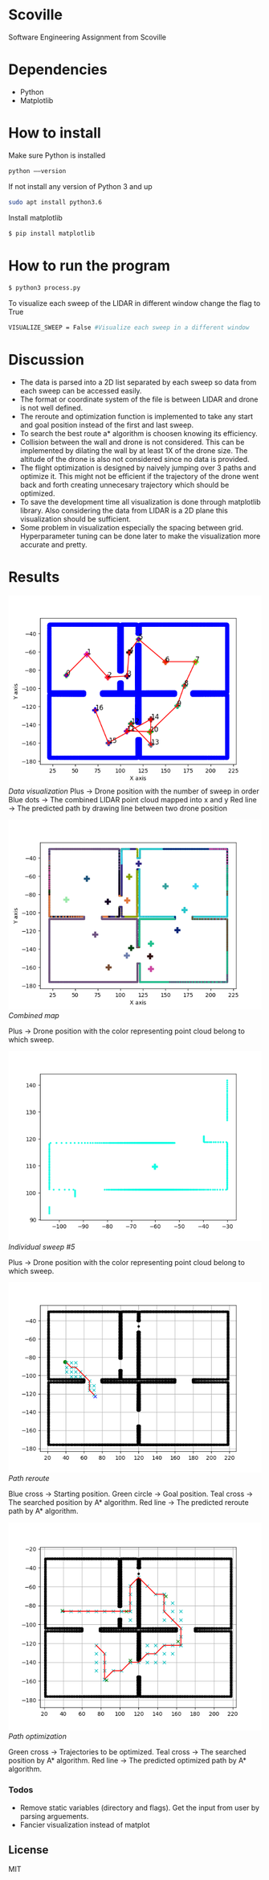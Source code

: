 # Scoville
Software Engineering Assignment from Scoville

# Dependencies
  - Python
  - Matplotlib
   
# How to install
Make sure Python is installed
```sh
python ––version
```

If not install any version of Python 3 and up
```sh
sudo apt install python3.6
```

Install matplotlib
```sh
$ pip install matplotlib
```

# How to run the program

```sh
$ python3 process.py
```
To visualize each sweep of the LIDAR in different window change the flag to True
```sh
VISUALIZE_SWEEP = False #Visualize each sweep in a different window
```

# Discussion
- The data is parsed into a 2D list separated by each sweep so data from each sweep can be accessed easily.
- The format or coordinate system of the file is between LIDAR and drone is not well defined.
- The reroute and optimization function is implemented to take any start and goal position instead of the first and last sweep. 
- To search the best route a* algorithm is choosen knowing its efficiency.
- Collision between the wall and drone is not considered. This can be implemented by dilating the wall by at least 1X of the drone size. The altitude of the drone is also not considered since no data is provided.
- The flight optimization is designed by naively jumping over 3 paths and optimize it. This might not be efficient if the trajectory of the drone went back and forth creating unnecesary trajectory which should be optimized.
- To save the development time all visualization is done through matplotlib library. Also considering the data from LIDAR is a 2D plane this visualization should be sufficient.
- Some problem in visualization especially the spacing between grid. Hyperparameter tuning can be done later to make the visualization more accurate and pretty.

# Results
![Data visualization](https://github.com/andreivan/Scoville/blob/master/results/trajectory_and_lidar.png?raw=true)
*Data visualization*
Plus &#8594; Drone position with the number of sweep in order
Blue dots &#8594; The combined LIDAR point cloud mapped into x and y
Red line &#8594; The predicted path by drawing line between two drone position

![Sweep #0](https://github.com/andreivan/Scoville/blob/master/results/combined.png?raw=true)
*Combined map*

Plus &#8594; Drone position with the color representing point cloud belong to which sweep.

![Sweep #0](https://github.com/andreivan/Scoville/blob/master/results/sweep_4.png?raw=true)
*Individual sweep #5*

Plus &#8594; Drone position with the color representing point cloud belong to which sweep.

![Reroute](https://github.com/andreivan/Scoville/blob/master/results/reroute_traj.png?raw=true)
*Path reroute*

Blue cross &#8594; Starting position.
Green circle &#8594; Goal position.
Teal cross &#8594; The searched position by A* algorithm.
Red line &#8594; The predicted reroute path by A* algorithm.

![Flight optimization](https://github.com/andreivan/Scoville/blob/master/results/optimized_traj.png?raw=true)
*Path optimization*

Green cross &#8594; Trajectories to be optimized.
Teal cross &#8594; The searched position by A* algorithm.
Red line &#8594; The predicted optimized path by A* algorithm.

### Todos

 - Remove static variables (directory and flags). Get the input from user by parsing arguements.
 - Fancier visualization instead of matplot

License
----

MIT
